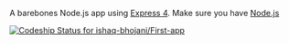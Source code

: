 A barebones Node.js app using [Express 4](http://expressjs.com/).
Make sure you have [Node.js](http://nodejs.org/) 

[ ![Codeship Status for ishaq-bhojani/First-app](https://codeship.com/projects/64e62be0-51e2-0132-eb96-729c022d6a6c/status)](https://codeship.com/projects/48467)